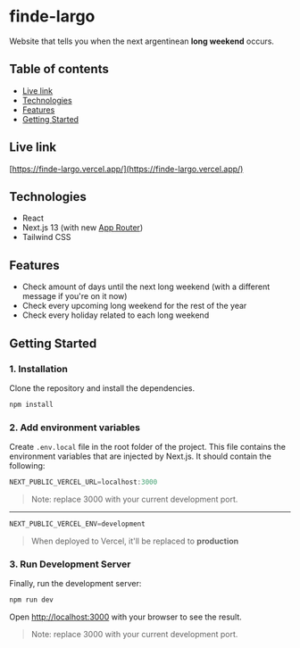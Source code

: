 # finde-largo

Website that tells you when the next argentinean **long weekend** occurs.

## Table of contents
* [Live link](#live-link)
* [Technologies](#technologies)
* [Features](#features)
* [Getting Started](#getting-started)

## Live link
[https://finde-largo.vercel.app/](https://finde-largo.vercel.app/)

## Technologies

- React
- Next.js 13 (with new [App Router](https://nextjs.org/docs/app))
- Tailwind CSS

## Features
- Check amount of days until the next long weekend (with a different message if you're on it now)
- Check every upcoming long weekend for the rest of the year
- Check every holiday related to each long weekend

## Getting Started

### 1. Installation

Clone the repository and install the dependencies.

```bash
npm install
```

### 2. Add environment variables

Create `.env.local` file in the root folder of the project.
This file contains the environment variables that are injected by Next.js.
It should contain the following:

```javascript
NEXT_PUBLIC_VERCEL_URL=localhost:3000
```
>Note: replace 3000 with your current development port.
---
```javascript
NEXT_PUBLIC_VERCEL_ENV=development
```
> When deployed to Vercel, it'll be replaced to **production**


### 3. Run Development Server

Finally, run the development server:

```bash
npm run dev
```

Open [http://localhost:3000](http://localhost:3000) with your browser to see the result.
>Note: replace 3000 with your current development port.